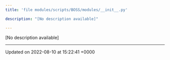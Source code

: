 ```yaml
---
title: 'file modules/scripts/BOSS/modules/__init__.py'

description: "[No description available]"

---
```







[No description available]






-------------------------------

Updated on 2022-08-10 at 15:22:41 +0000
